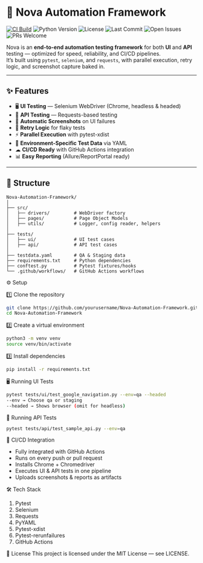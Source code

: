 # 🚀 Nova Automation Framework

[![CI Build](https://github.com/iamakshayshar/Nova-Automation-Framework/actions/workflows/tests.yml/badge.svg?branch=main)](https://github.com/iamakshayshar/Nova-Automation-Framework/actions/workflows/tests.yml)
![Python Version](https://img.shields.io/badge/python-3.9%2B-blue)
![License](https://img.shields.io/github/license/iamakshayshar/Nova-Automation-Framework?color=green)
![Last Commit](https://img.shields.io/github/last-commit/iamakshayshar/Nova-Automation-Framework)
![Open Issues](https://img.shields.io/github/issues/iamakshayshar/Nova-Automation-Framework)
![PRs Welcome](https://img.shields.io/badge/PRs-welcome-brightgreen.svg)

Nova is an **end-to-end automation testing framework** for both **UI** and **API** testing — optimized for speed, reliability, and CI/CD pipelines.  
It’s built using `pytest`, `selenium`, and `requests`, with parallel execution, retry logic, and screenshot capture baked in.

---

## ✨ Features
- 🖥 **UI Testing** — Selenium WebDriver (Chrome, headless & headed)
- 🔌 **API Testing** — Requests-based testing
- 📸 **Automatic Screenshots** on UI failures
- 🔁 **Retry Logic** for flaky tests
- ⚡ **Parallel Execution** with pytest-xdist
- 🧪 **Environment-Specific Test Data** via YAML
- ☁ **CI/CD Ready** with GitHub Actions integration
- 📊 **Easy Reporting** (Allure/ReportPortal ready)

---

## 📂 Structure
```text
Nova-Automation-Framework/
│
├── src/
│   ├── drivers/         # WebDriver factory
│   ├── pages/           # Page Object Models
│   ├── utils/           # Logger, config reader, helpers
│
├── tests/
│   ├── ui/              # UI test cases
│   ├── api/             # API test cases
│
├── testdata.yaml        # QA & Staging data
├── requirements.txt     # Python dependencies
├── conftest.py          # Pytest fixtures/hooks
└── .github/workflows/   # GitHub Actions workflows
```

⚙️ Setup

1️⃣ Clone the repository
```bash
git clone https://github.com/yourusername/Nova-Automation-Framework.git
cd Nova-Automation-Framework
```
2️⃣ Create a virtual environment
```bash
python3 -m venv venv
source venv/bin/activate
```
3️⃣ Install dependencies
```bash
pip install -r requirements.txt
```


🖥 Running UI Tests
```bash
pytest tests/ui/test_google_navigation.py --env=qa --headed
--env → Choose qa or staging
--headed → Shows browser (omit for headless)
```
🔌 Running API Tests
```bash
pytest tests/api/test_sample_api.py --env=qa
```
🤖 CI/CD Integration

- Fully integrated with GitHub Actions
- Runs on every push or pull request
- Installs Chrome + Chromedriver 
- Executes UI & API tests in one pipeline 
- Uploads screenshots & reports as artifacts

🛠 Tech Stack

1. Pytest 
2. Selenium 
3. Requests 
4. PyYAML 
5. Pytest-xdist 
6. Pytest-rerunfailures 
7. GitHub Actions

📜 License
This project is licensed under the MIT License — see LICENSE.

